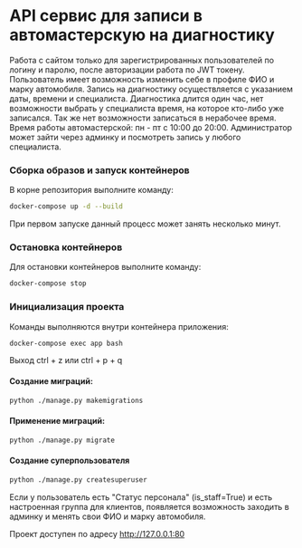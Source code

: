 # API сервис для записи в автомастерскую на диагностику

Работа с сайтом только для зарегистрированных пользователей по логину и паролю, после авторизации работа по JWT токену.
Пользователь имеет возможность изменить себе в профиле ФИО и марку автомобиля.
Запись на диагностику осуществляется с указанием даты, времени и специалиста. Диагностика длится один час, 
нет возможности выбрать у специалиста время, на которое кто-либо уже записался. Так же нет возможности записаться 
в нерабочее время. Время работы автомастерской: пн - пт с 10:00 до 20:00. 
Администратор может зайти через админку и посмотреть запись у любого специалиста.

### Сборка образов и запуск контейнеров

В корне репозитория выполните команду:

```bash
docker-compose up -d --build
```
При первом запуске данный процесс может занять несколько минут.

### Остановка контейнеров
Для остановки контейнеров выполните команду:

```bash
docker-compose stop
```
### Инициализация проекта
Команды выполняются внутри контейнера приложения:

```bash
docker-compose exec app bash
```
Выход ctrl + z или ctrl + p + q

#### Создание миграций:
```bash
python ./manage.py makemigrations
```

#### Применение миграций:
```bash
python ./manage.py migrate
```

#### Создание суперпользователя
```bash
python ./manage.py createsuperuser
```
Если у пользователь есть "Статус персонала" (is_staff=True) и есть настроенная группа для клиентов, 
появляется возможность заходить в админку и менять свои ФИО и марку автомобиля.

Проект доступен по адресу http://127.0.0.1:80
